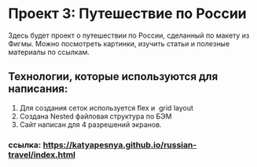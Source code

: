 # Проект 3: Путешествие по России
Здесь будет проект о путешествии по России, сделанный по макету из Фигмы.
Можно посмотреть картинки, изучить статьи и полезные материалы по ссылкам.

## Технологии, которые используются для написания: 
1. Для создания сеток используется flex и  grid layout
2. Создана Nested файловая структура по БЭМ
3. Сайт написан для 4 разрешений экранов.

### ссылка: https://katyapesnya.github.io/russian-travel/index.html